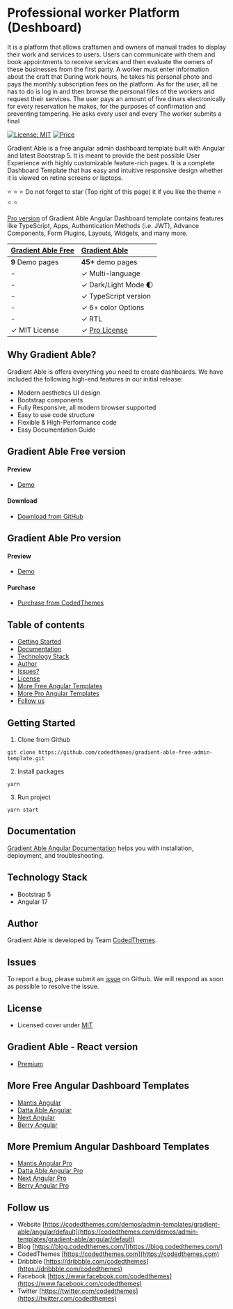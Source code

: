 # Professional worker Platform (Deshboard)
It is a platform that allows craftsmen and owners of manual trades to display their work and services to users. Users can communicate with them and book appointments to receive services and then evaluate the owners of these businesses from the first party. A worker must enter information about the craft that During work hours, he takes his personal photo and pays the monthly subscription fees on the platform. As for the user, all he has to do is log in and then browse the personal files of the workers and request their services. The user pays an amount of five dinars electronically for every reservation he makes, for the purposes of confirmation and preventing tampering. He asks every user and every The worker submits a final 

[![License: MIT](https://img.shields.io/badge/License-MIT-yellow.svg)](https://opensource.org/licenses/MIT)
[![Price](https://img.shields.io/badge/price-FREE-0098f7.svg)](https://codedthemes.com/item/gradient-able-angular-free-admin-template/)

Gradient Able is a free angular admin dashboard template built with Angular and latest Bootstrap 5. It is meant to provide the best possible User Experience with highly customizable feature-rich pages. It is a complete Dashboard Template that has easy and intuitive responsive design whether it is viewed on retina screens or laptops.

:star: :star: :star: Do not forget to star (Top right of this page) it if you like the theme :star: :star: :star:


[Pro version](https://codedthemes.com/item/gradient-able-angular-admin-template/?utm_source=free_demo&utm_medium=codedthemes&utm_campaign=button_download_premium) of Gradient Able Angular Dashboard template contains features like TypeScript, Apps, Authentication Methods (i.e. JWT), Advance Components, Form Plugins, Layouts, Widgets, and many more.

| [Gradient Able Free](https://codedthemes.com/demos/admin-templates/gradient-able/angular/free/) | [Gradient Able](https://codedthemes.com/item/gradient-able-angular-admin-template/?utm_source=free_demo&utm_medium=codedthemes&utm_campaign=button_download_premium)            |
| -------------------------------------------------------     | :------------------------------------------------------------------------------- |
| **9** Demo pages                                            | **45+** demo pages                                                               |
| -                                                           | ✓ Multi-language                                                                 |
| -                                                           | ✓ Dark/Light Mode 🌓                                                             |
| -                                                           | ✓ TypeScript version                                                             |
| -                                                           | ✓ 6+ color Options                                                               |
| -                                                           | ✓ RTL                                                                            |
| ✓ MIT License                                               | ✓ [Pro License](https://codedthemes.com/item/gradient-able-angular-admin-template/?utm_source=free_demo&utm_medium=codedthemes&utm_campaign=button_download_premium)                |

## Why Gradient Able?

Gradient Able is offers everything you need to create dashboards. We have included the following high-end features in our initial release:

- Modern aesthetics UI design
- Bootstrap components
- Fully Responsive, all modern browser supported
- Easy to use code structure
- Flexible & High-Performance code
- Easy Documentation Guide

## Gradient Able Free version

#### Preview

- [Demo](https://codedthemes.com/demos/admin-templates/gradient-able/angular/free)

#### Download

- [Download from GitHub](https://github.com/codedthemes/gradient-able-free-admin-template)

## Gradient Able Pro version

#### Preview

- [Demo](https://codedthemes.com/demos/admin-templates/gradient-able/angular/default/)

#### Purchase

- [Purchase from CodedThemes](https://codedthemes.com/item/gradient-able-angular-admin-template/?utm_source=free_demo&utm_medium=codedthemes&utm_campaign=button_download_premium)

## Table of contents

- [Getting Started](#getting-started)
- [Documentation](#documentation)
- [Technology Stack](#technology-stack)
- [Author](#author)
- [Issues?](#issues)
- [License](#license)
- [More Free Angular Templates](#more-free-angular-dashboard-templates)
- [More Pro Angular Templates](#more-premium-angular-dashboard-templates)
- [Follow us](#follow-us)

## Getting Started

1. Clone from Github

```
git clone https://github.com/codedthemes/gradient-able-free-admin-template.git
```

2. Install packages

```
yarn
```

3. Run project

```
yarn start
```

## Documentation

[Gradient Able Angular Documentation](https://codedthemes.gitbook.io/gradient-able-angular) helps you with installation, deployment, and troubleshooting.

## Technology Stack

- Bootstrap 5
- Angular 17

## Author

Gradient Able is developed by Team [CodedThemes](https://codedthemes.com).

## Issues

To report a bug, please submit an [issue](https://github.com/codedthemes/gradient-able-free-admin-template/issues) on Github. We will respond as soon as possible to resolve the issue.

## License

- Licensed cover under [MIT](https://github.com/codedthemes/gradient-able-free-admin-template/blob/main/angular/LICENSE)

## Gradient Able - React version

- [Premium](https://codedthemes.com/item/gradient-able-reactjs-admin-dashboard/?utm_source=free_demo&utm_medium=codedthemes&utm_campaign=button_download_premium)

## More Free Angular Dashboard Templates

- [Mantis Angular](https://codedthemes.com/item/mantis-angular-free-admin-template/)
- [Datta Able Angular](https://codedthemes.com/item/datta-able-angular-lite/)
- [Next Angular](https://codedthemes.com/item/next-free-admin-template/)
- [Berry Angular](https://codedthemes.com/item/berry-angular-free-admin-template/)

## More Premium Angular Dashboard Templates

- [Mantis Angular Pro](https://codedthemes.com/item/mantis-angular-admin-template/?utm_source=free_demo&utm_medium=codedthemes&utm_campaign=button_download_premium)
- [Datta Able Angular Pro](https://codedthemes.com/item/datta-able-angular/?utm_source=free_demo&utm_medium=codedthemes&utm_campaign=button_download_premium)
- [Next Angular Pro](https://codedthemes.com/item/next-angular-admin-template/)
- [Berry Angular Pro](https://codedthemes.com/item/berry-angular-admin-dashboard-template/?utm_source=free_demo&utm_medium=codedthemes&utm_campaign=button_download_premium)

## Follow us

- Website [https://codedthemes.com/demos/admin-templates/gradient-able/angular/default](https://codedthemes.com/demos/admin-templates/gradient-able/angular/default)
- Blog [https://blog.codedthemes.com/](https://blog.codedthemes.com/)
- CodedThemes [https://codedthemes.com](https://codedthemes.com)
- Dribbble [https://dribbble.com/codedthemes](https://dribbble.com/codedthemes)
- Facebook [https://www.facebook.com/codedthemes](https://www.facebook.com/codedthemes)
- Twitter [https://twitter.com/codedthemes](https://twitter.com/codedthemes)
